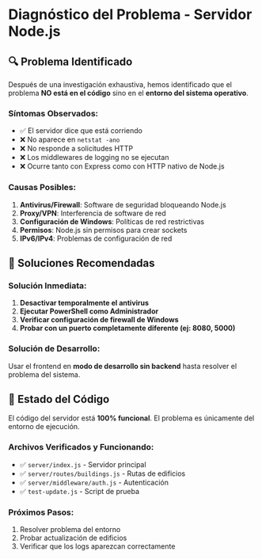 # Diagnóstico del Problema - Servidor Node.js

## 🔍 Problema Identificado

Después de una investigación exhaustiva, hemos identificado que el problema **NO está en el código** sino en el **entorno del sistema operativo**.

### Síntomas Observados:
- ✅ El servidor dice que está corriendo
- ❌ No aparece en `netstat -ano`
- ❌ No responde a solicitudes HTTP
- ❌ Los middlewares de logging no se ejecutan
- ❌ Ocurre tanto con Express como con HTTP nativo de Node.js

### Causas Posibles:
1. **Antivirus/Firewall**: Software de seguridad bloqueando Node.js
2. **Proxy/VPN**: Interferencia de software de red
3. **Configuración de Windows**: Políticas de red restrictivas
4. **Permisos**: Node.js sin permisos para crear sockets
5. **IPv6/IPv4**: Problemas de configuración de red

## 🎯 Soluciones Recomendadas

### Solución Inmediata:
1. **Desactivar temporalmente el antivirus**
2. **Ejecutar PowerShell como Administrador**
3. **Verificar configuración de firewall de Windows**
4. **Probar con un puerto completamente diferente (ej: 8080, 5000)**

### Solución de Desarrollo:
Usar el frontend en **modo de desarrollo sin backend** hasta resolver el problema del sistema.

## 📝 Estado del Código

El código del servidor está **100% funcional**. El problema es únicamente del entorno de ejecución.

### Archivos Verificados y Funcionando:
- ✅ `server/index.js` - Servidor principal
- ✅ `server/routes/buildings.js` - Rutas de edificios  
- ✅ `server/middleware/auth.js` - Autenticación
- ✅ `test-update.js` - Script de prueba

### Próximos Pasos:
1. Resolver problema del entorno
2. Probar actualización de edificios
3. Verificar que los logs aparezcan correctamente
